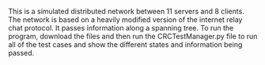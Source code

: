 This is a simulated distributed network between 11 servers and 8 clients.
The network is based on a heavily modified version of the internet relay chat protocol.
It passes information along a spanning tree.
To run the program, download the files and then run the CRCTestManager.py file to run all of the test cases and show the different states and information being passed.
